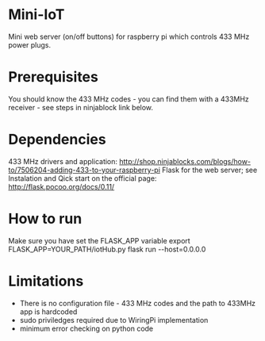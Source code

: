 # Mini-IoT
Mini web server (on/off buttons) for raspberry pi which controls 433 MHz power plugs. 

# Prerequisites
You should know the 433 MHz codes - you can find them with a 433MHz receiver - see steps in ninjablock link below.

# Dependencies
433 MHz drivers and application: http://shop.ninjablocks.com/blogs/how-to/7506204-adding-433-to-your-raspberry-pi
Flask for the web server; see Instalation and Qick start on the official page: http://flask.pocoo.org/docs/0.11/

# How to run
Make sure you have set the FLASK_APP variable
export FLASK_APP=YOUR_PATH/iotHub.py
flask run --host=0.0.0.0

# Limitations
  - There is no configuration file - 433 MHz codes and the path to 433MHz app is hardcoded
  - sudo priviledges required due to WiringPi implementation
  - minimum error checking on python code
